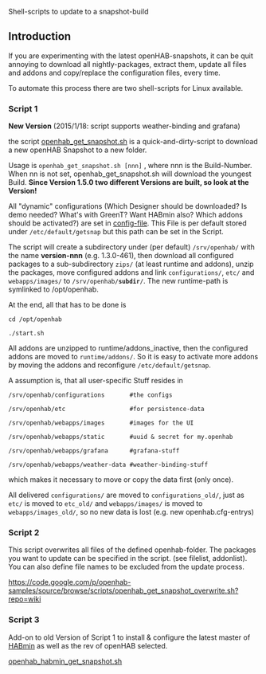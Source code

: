 Shell-scripts to update to a snapshot-build

## Introduction

If you are experimenting with the latest openHAB-snapshots, it can be quit annoying to download all nightly-packages, extract them, update all files and addons and copy/replace the configuration files, every time.


To automate this process there are two shell-scripts for Linux available.

### Script 1

**New Version** (2015/1/18: script supports weather-binding and grafana)

the script [openhab_get_snapshot.sh](http://code.google.com/p/openhab-samples/source/browse/scripts/openhab_get_snapshot.sh?repo=wiki) is a quick-and-dirty-script to download a new openHAB Snapshot to a new folder.

Usage is `openhab_get_snapshot.sh [nnn]` , where nnn is the Build-Number. When nn is not set,  openhab_get_snapshot.sh will download the youngest Build. 
**Since Version 1.5.0 two different Versions are built, so look at the Version!**

All "dynamic" configurations (Which Designer should be downloaded? Is demo needed? What's with GreenT? Want HABmin also? Which addons should be activated?) are set in [config-file](https://code.google.com/p/openhab-samples/source/browse/scripts/getsnap.cfg?repo=wiki). This File is per default stored under `/etc/default/getsnap` but this path can be set in the Script.

The script will create a subdirectory under (per default) `/srv/openhab/` with the name **version-nnn** (e.g. 1.3.0-461), then download all configured packages to a sub-subdirectory `zips/` (at least runtime and addons), unzip the packages, move configured addons and link `configurations/`, `etc/` and `webapps/images/` to `/srv/openhab/`**`subdir`**`/`. The new runtime-path is symlinked to /opt/openhab.

At the end, all that has to be done is

    cd /opt/openhab

    ./start.sh

All addons are unzipped to runtime/addons_inactive, then the configured addons are moved to `runtime/addons/`. So it is easy to activate more addons by moving the addons and reconfigure `/etc/default/getsnap`.

A assumption is, that all user-specific Stuff resides in
 
    /srv/openhab/configurations       #the configs

    /srv/openhab/etc                  #for persistence-data

    /srv/openhab/webapps/images       #images for the UI

    /srv/openhab/webapps/static       #uuid & secret for my.openhab

    /srv/openhab/webapps/grafana      #grafana-stuff

    /srv/openhab/webapps/weather-data #weather-binding-stuff

which makes it necessary to move or copy the data first (only once).

All delivered `configurations/` are moved to `configurations_old/`, just as `etc/` is moved to `etc_old/` and `webapps/images/` is moved to `webapps/images_old/`, so no new data is lost (e.g. new openhab.cfg-entrys)

### Script 2

This script overwrites all files of the defined openhab-folder.
The packages you want to update can be specified in the script. (see filelist, addonlist).
You can also define file names to be excluded from the update process.

https://code.google.com/p/openhab-samples/source/browse/scripts/openhab_get_snapshot_overwrite.sh?repo=wiki

### Script 3

Add-on to old Version of Script 1 to install & configure the latest master of [HABmin](https://github.com/cdjackson/HABmin) as well as the rev of openHAB selected.

[openhab_habmin_get_snapshot.sh](https://code.google.com/p/openhab-samples/source/browse/scripts/openhab_habmin_get_snapshot.sh?repo=wiki)